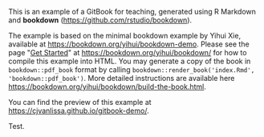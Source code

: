 This is an example of a GitBook for teaching, generated using 
R Markdown and **bookdown** (https://github.com/rstudio/bookdown). 

The example
is based on the minimal bookdown example by Yihui Xie, available at
https://bookdown.org/yihui/bookdown-demo.
Please see the page "[Get Started](https://bookdown.org/yihui/bookdown/get-started.html)" at https://bookdown.org/yihui/bookdown/ for how to compile this example into HTML. You may generate a copy of the book in `bookdown::pdf_book` format by calling `bookdown::render_book('index.Rmd', 'bookdown::pdf_book')`. More detailed instructions are available here https://bookdown.org/yihui/bookdown/build-the-book.html.

You can find the preview of this example at https://cjvanlissa.github.io/gitbook-demo/.

Test. 